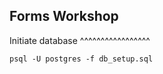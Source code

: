 Forms Workshop
--------------

Initiate database
^^^^^^^^^^^^^^^^^

    psql -U postgres -f db_setup.sql
